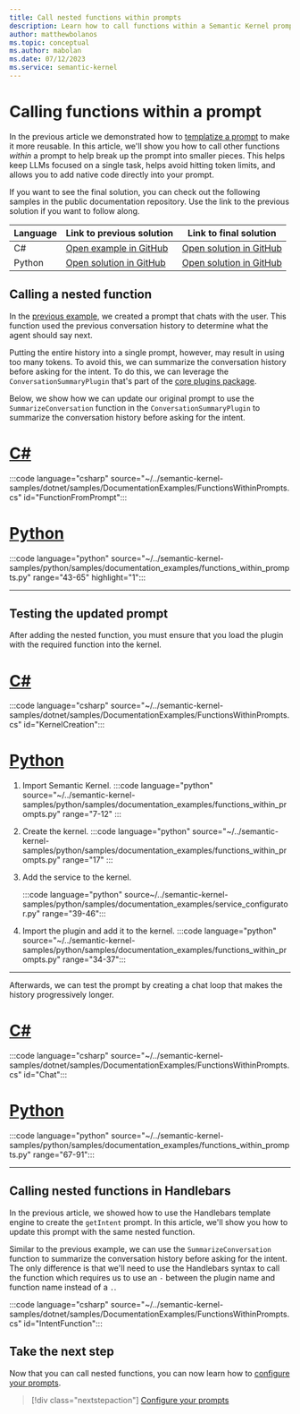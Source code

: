 ```yaml
---
title: Call nested functions within prompts
description: Learn how to call functions within a Semantic Kernel prompt.
author: matthewbolanos
ms.topic: conceptual
ms.author: mabolan
ms.date: 07/12/2023
ms.service: semantic-kernel
---
```


# Calling functions within a prompt
In the previous article we demonstrated how to [templatize a prompt](./templatizing-prompts.md) to make it more reusable. In this article, we'll show you how to call other functions _within_ a prompt to help break up the prompt into smaller pieces. This helps
keep LLMs focused on a single task, helps avoid hitting token limits, and allows you to add native code directly into your prompt.

If you want to see the final solution, you can check out the following samples in the public documentation repository. Use the link to the previous solution if you want to follow along.

| Language  | Link to previous solution | Link to final solution |
| --- | --- | --- |
| C# | [Open example in GitHub](https://github.com/microsoft/semantic-kernel/blob/main/dotnet/samples/DocumentationExamples/Templates.cs) | [Open solution in GitHub](https://github.com/microsoft/semantic-kernel/blob/main/dotnet/samples/DocumentationExamples/FunctionsWithinPrompts.cs) |
| Python | [Open solution in GitHub](https://github.com/MicrosoftDocs/semantic-kernel-docs/tree/main/samples/python/04-Templatizing-Prompts) | [Open solution in GitHub](https://github.com/MicrosoftDocs/semantic-kernel-docs/tree/main/samples/python/05-Nested-Functions-In-Prompts) |


## Calling a nested function
In the [previous example](./templatizing-prompts.md), we created a prompt that chats with the user. This function used the previous conversation history to determine what the agent should say next.

Putting the entire history into a single prompt, however, may result in using too many tokens. To avoid this, we can summarize the conversation history before asking for the intent. To do this, we can leverage the `ConversationSummaryPlugin` that's part of the [core plugins package](../agents/plugins/out-of-the-box-plugins.md).

Below, we show how we can update our original prompt to use the `SummarizeConversation` function in the `ConversationSummaryPlugin` to summarize the conversation history before asking for the intent.

# [C#](#tab/Csharp)

:::code language="csharp" source="~/../semantic-kernel-samples/dotnet/samples/DocumentationExamples/FunctionsWithinPrompts.cs" id="FunctionFromPrompt":::

# [Python](#tab/python)

:::code language="python" source="~/../semantic-kernel-samples/python/samples/documentation_examples/functions_within_prompts.py" range="43-65" highlight="1":::

---

## Testing the updated prompt
After adding the nested function, you must ensure that you load the plugin with the required function into the kernel.

# [C#](#tab/Csharp)

:::code language="csharp" source="~/../semantic-kernel-samples/dotnet/samples/DocumentationExamples/FunctionsWithinPrompts.cs" id="KernelCreation":::

# [Python](#tab/python)

1. Import Semantic Kernel.
    :::code language="python" source="~/../semantic-kernel-samples/python/samples/documentation_examples/functions_within_prompts.py" range="7-12" :::

2. Create the kernel.
    :::code language="python" source="~/../semantic-kernel-samples/python/samples/documentation_examples/functions_within_prompts.py" range="17" :::

3. Add the service to the kernel.

    :::code language="python" source~/../semantic-kernel-samples/python/samples/documentation_examples/service_configurator.py" range="39-46":::

4. Import the plugin and add it to the kernel.
    :::code language="python" source="~/../semantic-kernel-samples/python/samples/documentation_examples/functions_within_prompts.py" range="34-37":::

---

Afterwards, we can test the prompt by creating a chat loop that makes the history progressively longer.

# [C#](#tab/Csharp)

:::code language="csharp" source="~/../semantic-kernel-samples/dotnet/samples/DocumentationExamples/FunctionsWithinPrompts.cs" id="Chat":::


# [Python](#tab/python)

:::code language="python" source="~/../semantic-kernel-samples/python/samples/documentation_examples/functions_within_prompts.py" range="67-91":::

---


## Calling nested functions in Handlebars
In the previous article, we showed how to use the Handlebars template engine to create the `getIntent` prompt. In this article, we'll show you how to update this prompt with the same nested function.

Similar to the previous example, we can use the `SummarizeConversation` function to summarize the conversation history before asking for the intent. The only difference is that we'll need to use the Handlebars syntax to call the function which requires us to use an `-` between the plugin name and function name instead of a `.`.

:::code language="csharp" source="~/../semantic-kernel-samples/dotnet/samples/DocumentationExamples/FunctionsWithinPrompts.cs" id="IntentFunction":::

## Take the next step
Now that you can call nested functions, you can now learn how to [configure your prompts](./configure-prompts.md).

> [!div class="nextstepaction"]
> [Configure your prompts](./configure-prompts.md)
